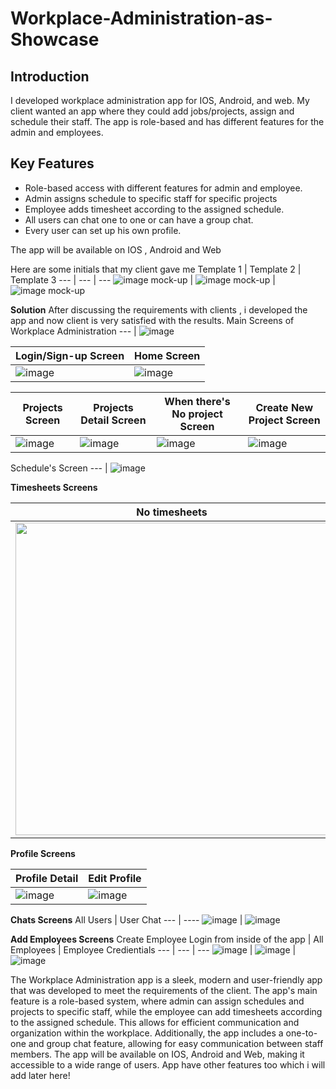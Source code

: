 # Workplace-Administration-as-Showcase


## Introduction
I developed workplace administration app for IOS, Android, and web. My client wanted an app where they could add jobs/projects, assign and schedule their staff. The app is role-based and has different features for the admin and employees. 

## Key Features
- Role-based access with different features for admin and employee.
- Admin assigns schedule to specific staff for specific projects
- Employee adds timesheet according to the assigned schedule.
- All users can chat one to one or can have a group chat.
- Every user can set up his own profile.

The app will be available on IOS , Android and Web

Here are some initials that my client gave me
Template 1 | Template  2 | Template 3
--- | --- | ---
![image mock-up](https://user-images.githubusercontent.com/103773636/214932656-eeb248be-36b4-403d-aaaf-24cdeb0054bb.png) | ![image mock-up](https://user-images.githubusercontent.com/103773636/214932857-3281e1c5-980d-4c00-b5a7-64353fc9d267.png) | ![image mock-up ](https://user-images.githubusercontent.com/103773636/214932909-b82e8faa-3b70-484b-8ff3-0b1b169941d8.png)


**Solution**
After discussing the requirements with clients , i developed the app and now client is very satisfied with the results.
 Main Screens of Workplace Administration
--- |
![image](https://user-images.githubusercontent.com/103773636/214934833-fb0636fc-4610-4bb0-9ed7-db15bd9f1634.png)

Login/Sign-up Screen | Home Screen
--- | ----
![image](https://user-images.githubusercontent.com/103773636/214935511-274db545-b92c-4814-b433-25faca74c6ba.png) | ![image](https://user-images.githubusercontent.com/103773636/214935194-725fff4a-f45d-482b-b7a2-4bc94b5cab0a.png)

Projects Screen | Projects  Detail Screen | When there's No project Screen | Create New Project Screen
--- | --- | --- | ---
![image](https://user-images.githubusercontent.com/103773636/214935944-7f5dbaf9-70cb-4277-9ca2-4fbb78acbd54.png) | ![image](https://user-images.githubusercontent.com/103773636/214935980-0dae8cfc-39c8-4f72-832e-a37cf6a7aebb.png) | ![image](https://user-images.githubusercontent.com/103773636/214936126-67c73e99-b3c3-4c2a-a51d-2dcba30f5dba.png)  | ![image](https://user-images.githubusercontent.com/103773636/214936571-99ac814b-9f8d-4b63-9a66-39eb7fa6cf3c.png)

Schedule's Screen
--- |
![image](https://user-images.githubusercontent.com/103773636/214936903-5a5bc1f9-d69d-49f6-8865-f4f9ff2c7e64.png)

**Timesheets Screens**

| No timesheets | Timesheets | Timesheets Detail  | Create New Timesheets | Loading with shimmer effect |
| --- | --- | --- | --- | --- |
| <img src="https://user-images.githubusercontent.com/103773636/214937193-80047ccf-8f89-49d0-976c-f430166443c1.png" width="500" height="500"> | <img src="https://user-images.githubusercontent.com/103773636/214937521-396a9acd-a473-4cbb-9d04-c537813e3928.png" width="500" height="500"> | <img src="https://user-images.githubusercontent.com/103773636/214937586-0b48d072-db7e-42ce-bc13-a31cc0e22825.png" width="500" height="500"> | <img src="https://user-images.githubusercontent.com/103773636/214937645-a9075326-114f-4627-bd56-56df48168af2.png" width="500" height="500"> | <img src="https://user-images.githubusercontent.com/103773636/214937820-3ff80f9b-6072-465b-aee0-ad5518cc7b78.png" width="500" height="500"> |

**Profile Screens**

Profile Detail | Edit Profile 
--- | ----
![image](https://user-images.githubusercontent.com/103773636/214941585-794fb7d5-1d61-4a23-81b8-1792e3a26f39.png) | ![image](https://user-images.githubusercontent.com/103773636/214941740-fdd4a190-6a5b-40c8-9f02-3ca611c6fb36.png)

**Chats Screens**
All Users  | User Chat
--- | ----
![image](https://user-images.githubusercontent.com/103773636/214941845-33d83ea3-fc03-4520-b791-7cf5a1a16f55.png) | ![image](https://user-images.githubusercontent.com/103773636/214941982-babc174c-a3d1-4ecb-a23f-f3aff6e5c7c1.png)

**Add Employees Screens**
Create Employee Login from inside of the app | All Employees | Employee Credientials
--- | --- | ---
![image](https://user-images.githubusercontent.com/103773636/214942206-059099f9-81e4-4b3d-94eb-6ba66561a378.png) | ![image](https://user-images.githubusercontent.com/103773636/214942241-cd1ee105-6201-4648-9aef-8908da7fc966.png) | ![image](https://user-images.githubusercontent.com/103773636/214942267-39501c70-b3a0-4194-a067-67216a46d323.png)

The Workplace Administration app is a sleek, modern and user-friendly app that was developed to meet the requirements of the client. The app's main feature is a role-based system, where admin can assign schedules and projects to specific staff, while the employee can add timesheets according to the assigned schedule. This allows for efficient communication and organization within the workplace. Additionally, the app includes a one-to-one and group chat feature, allowing for easy communication between staff members. The app will be available on IOS, Android and Web, making it accessible to a wide range of users. 
App have other features too which i will add later here!



